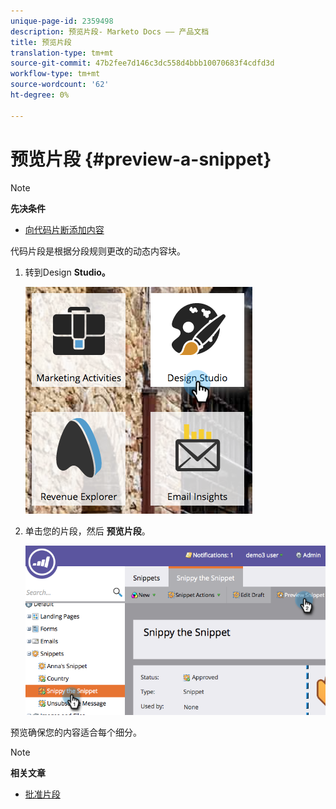 ```yaml
---
unique-page-id: 2359498
description: 预览片段- Marketo Docs —— 产品文档
title: 预览片段
translation-type: tm+mt
source-git-commit: 47b2fee7d146c3dc558d4bbb10070683f4cdfd3d
workflow-type: tm+mt
source-wordcount: '62'
ht-degree: 0%

---
```



# 预览片段 {#preview-a-snippet}

>[!NOTE]
>
>**先决条件**
>
>* [向代码片断添加内容](add-content-to-a-snippet.md)

>



代码片段是根据分段规则更改的动态内容块。

1. 转到Design **Studio。**

   ![](assets/designstudio-3.png)

1. 单击您的片段，然后 **预览片段**。

   ![](assets/image2014-9-16-9-3a48-3a32.png)

预览确保您的内容适合每个细分。

>[!NOTE]
>
>**相关文章**
>
>* [批准片段](approve-a-snippet.md)

>



